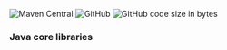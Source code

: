 ![Maven Central](https://img.shields.io/maven-central/v/io.github.etuzon/projects.core?style=plastic)
![GitHub](https://img.shields.io/github/license/etuzon/java-projects-core?style=plastic)
![GitHub code size in bytes](https://img.shields.io/github/languages/code-size/etuzon/java-projects-core?style=plastic)

### Java core libraries